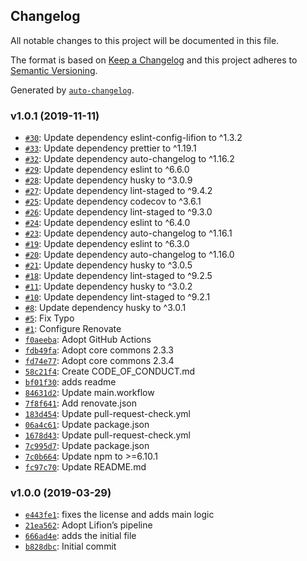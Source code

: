 ## Changelog

All notable changes to this project will be documented in this file.

The format is based on [Keep a Changelog](http://keepachangelog.com/en/1.0.0/)
and this project adheres to [Semantic Versioning](http://semver.org/spec/v2.0.0.html).

Generated by [`auto-changelog`](https://github.com/CookPete/auto-changelog).

### v1.0.1 (2019-11-11)

- [`#30`](https://github.com/lifion/komatora/pull/30): Update dependency eslint-config-lifion to ^1.3.2
- [`#33`](https://github.com/lifion/komatora/pull/33): Update dependency prettier to ^1.19.1
- [`#32`](https://github.com/lifion/komatora/pull/32): Update dependency auto-changelog to ^1.16.2
- [`#29`](https://github.com/lifion/komatora/pull/29): Update dependency eslint to ^6.6.0
- [`#28`](https://github.com/lifion/komatora/pull/28): Update dependency husky to ^3.0.9
- [`#27`](https://github.com/lifion/komatora/pull/27): Update dependency lint-staged to ^9.4.2
- [`#25`](https://github.com/lifion/komatora/pull/25): Update dependency codecov to ^3.6.1
- [`#26`](https://github.com/lifion/komatora/pull/26): Update dependency lint-staged to ^9.3.0
- [`#24`](https://github.com/lifion/komatora/pull/24): Update dependency eslint to ^6.4.0
- [`#23`](https://github.com/lifion/komatora/pull/23): Update dependency auto-changelog to ^1.16.1
- [`#19`](https://github.com/lifion/komatora/pull/19): Update dependency eslint to ^6.3.0
- [`#20`](https://github.com/lifion/komatora/pull/20): Update dependency auto-changelog to ^1.16.0
- [`#21`](https://github.com/lifion/komatora/pull/21): Update dependency husky to ^3.0.5
- [`#18`](https://github.com/lifion/komatora/pull/18): Update dependency lint-staged to ^9.2.5
- [`#11`](https://github.com/lifion/komatora/pull/11): Update dependency husky to ^3.0.2
- [`#10`](https://github.com/lifion/komatora/pull/10): Update dependency lint-staged to ^9.2.1
- [`#8`](https://github.com/lifion/komatora/pull/8): Update dependency husky to ^3.0.1
- [`#5`](https://github.com/lifion/komatora/pull/5): Fix Typo
- [`#1`](https://github.com/lifion/komatora/pull/1): Configure Renovate
- [`f0aeeba`](https://github.com/lifion/komatora/commit/f0aeebacbebf783036b5040c26b66269a50ddae0): Adopt GitHub Actions
- [`fdb49fa`](https://github.com/lifion/komatora/commit/fdb49fa8e3d940b3eacb2fbc6b6b91a622d59177): Adopt core commons 2.3.3
- [`fd74e77`](https://github.com/lifion/komatora/commit/fd74e77ab0509bab5e29cabd9a3c9cc84caa0b62): Adopt core commons 2.3.4
- [`58c21f4`](https://github.com/lifion/komatora/commit/58c21f4b2c5e4a8fc996f232e771d2991536eaa8): Create CODE_OF_CONDUCT.md
- [`bf01f30`](https://github.com/lifion/komatora/commit/bf01f304e070e622cdc5f49e0bc7df0ce97f6aed): adds readme
- [`84631d2`](https://github.com/lifion/komatora/commit/84631d2150c2d88b7df79dd514d3cac84304b714): Update main.workflow
- [`7f8f641`](https://github.com/lifion/komatora/commit/7f8f6414fcf28d6d3b295a529d38584f37cd04d9): Add renovate.json
- [`183d454`](https://github.com/lifion/komatora/commit/183d454c283b371fd50e802604d86537843f4483): Update pull-request-check.yml
- [`06a4c61`](https://github.com/lifion/komatora/commit/06a4c61ff98900c34ed28d3eaeab1ff13efb0e23): Update package.json
- [`1678d43`](https://github.com/lifion/komatora/commit/1678d4362c810718245cbea3e9e0677cedf077d6): Update pull-request-check.yml
- [`7c995d7`](https://github.com/lifion/komatora/commit/7c995d7214de61df0f84e6eb1a0b71d5f3886bf4): Update package.json
- [`7c0b664`](https://github.com/lifion/komatora/commit/7c0b664d87700316f3af13a86a9296cd09329815): Update npm to &gt;=6.10.1
- [`fc97c70`](https://github.com/lifion/komatora/commit/fc97c707d42462100aed55c9a7bc8fa79efac70e): Update README.md

### v1.0.0 (2019-03-29)

- [`e443fe1`](https://github.com/lifion/komatora/commit/e443fe122cc291d0160b3c377221854976beffba): fixes the license and adds main logic
- [`21ea562`](https://github.com/lifion/komatora/commit/21ea56212e7b3f082324a389a63ee1db8e98b995): Adopt Lifion’s pipeline
- [`666ad4e`](https://github.com/lifion/komatora/commit/666ad4ef47fe11cdba8a279b3b660b1b6952759e): adds the initial file
- [`b828dbc`](https://github.com/lifion/komatora/commit/b828dbc19d4906f2cc2eddf576de49af6884c043): Initial commit
